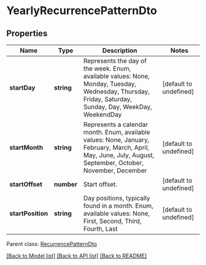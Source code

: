 
# YearlyRecurrencePatternDto

## Properties
Name | Type | Description | Notes
------------ | ------------- | ------------- | -------------
**startDay** | **string** | Represents the day of the week. Enum, available values: None, Monday, Tuesday, Wednesday, Thursday, Friday, Saturday, Sunday, Day, WeekDay, WeekendDay | [default to undefined]
**startMonth** | **string** | Represents a calendar month. Enum, available values: None, January, February, March, April, May, June, July, August, September, October, November, December | [default to undefined]
**startOffset** | **number** | Start offset.              | [default to undefined]
**startPosition** | **string** | Day positions, typically found in a month. Enum, available values: None, First, Second, Third, Fourth, Last | [default to undefined]

 Parent class: [RecurrencePatternDto](RecurrencePatternDto.md)

[[Back to Model list]](README.md#documentation-for-models) [[Back to API list]](README.md#documentation-for-api-endpoints) [[Back to README]](README.md)
